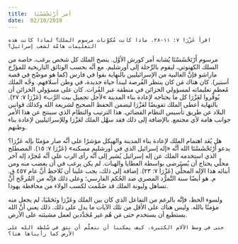 ```yaml
---
title:  أمر أَرْتَحْشَسْتَا
date:  02/10/2019
---
```


`اقرأ عَزْرَا ٧: ١١-٢٨. ماذا كانت مُكوِّنات مرسوم الملك؟ لماذا كانت هذه التعليمات هامَّة لشعب إسرائيل؟`

مرسوم أَرْتَحْشَسْتَا يُشابه أمر كورش الأوَّل. ينصح الملك كل شخص يرغب، خاصة من السلك الكهنوتي، ليقوم بالرِّحلة إلى أورشليم. مع أنَّه بحسب الوثائق التاريخية للمؤرِّخ ماراشو فإنَّ الغالبية من الإسرائيليين بالنهاية بقوا في فارس (كما هو موضّح في قصة أستير). كان هناك مَن كان ينتظر الفُرصة ليبدأ حياة جديدة، في وطن أسلافهم. وجَّه الملك مُعظم تعليماته لمسؤولي الخزائن في منطقة عبر الفُرات. كان على مسؤولي الخزائن أن يُوفِّروا لعَزْرَا كل ما يحتاجه لإعادة بناء المدينة »لأجل تجميل بيت الرَّب» (عَزْرَا ٧: ٢٧). بالنهاية أعطى الملك تفويضًا لعَزْرَا ليضمن الحفظ الصحيح لشريعة الله وكذلك قوانين البلاد عن طريق تأسيس النظام القضائي. هذا الترتيب والنظام الذي سينتج عن هذا الأمر جوانب هامة لأي مجتمع. بالإضافة إلى ذلك فقد سهَّل الملك لعَزْرَا وللإسرائيليين لإعادة بناء وطنهم.

هل يُعَد اهتمام الملك لإعادة بناء المدينة والهيكل مؤشرًا على أنَّه صار مؤمنًا بإله عَزْرَا؟ يدعو أَرْتَحْشَسْتَا الله أنَّه «إله إسرائيل الذي في أورشليم مسكنه» (عَزْرَا ٧: ١٥). المصطلح الذي استخدمه الملك عن إله إسرائيل يُشير إلى أنَّه رأى الرب على أنَّه مُجرَّد إله آخر محلِّي يحتاج أن يُستَرضى بواسطة العطايا والهبات. لم يكن يرغب في أن يغضب منه ومن أبنائه هذا الإله المحلِّي (عَزْرَا ٧: ٢٣). إضافة إلى ذلك، يجب علينا أن نُلاحظ أنَّ عام ٤٥٧ ق. م. هو أيضًا سنة التَّمرُّد المصري ضد الحُكم الفارسي؛ وعلى ذلك فإنَّه من المُرجَّح أنَّ تساهل وليونة الملك قد صُمِّمت لكسب الولاء من محافظة يهوذا.

ولسوء الحظ، فإنَّه بالرغم من التفاعل الذي كان بين الملك وعَزْرَا ونَحَمْيَا، لم يجعل منه مؤمنًا بالله. وليس هناك على الأقل من تلك الآيات ما يدل على ذلك. ذلك يعني أنَّ الله يستطيع أن يستخدم حتى مَن هُم غير مُجَدَّدين لعمل مشيئته على الأرض.

`حتى في وسط الآلام الكثيرة، كيف يمكننا أن نتعلَّم أن نثق في سُلطة الله على الأرض كما رأيناها هنا؟`